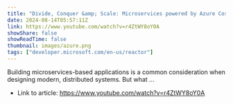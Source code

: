 ```yaml
---
title: "Divide, Conquer &amp; Scale: Microservices powered by Azure Cosmos DB"
date: 2024-08-14T05:57:11Z
link: https://www.youtube.com/watch?v=r4ZtWY8oY0A
showShare: false
showReadTime: false
thumbnail: images/azure.png
tags: ["developer.microsoft.com/en-us/reactor"]
---
```

Building microservices-based applications is a common consideration when designing modern, distributed systems. But what ...

- Link to article: https://www.youtube.com/watch?v=r4ZtWY8oY0A